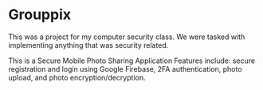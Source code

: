 # Grouppix
This was a project for my computer security class.
We were tasked with implementing anything that was security related.

This is a Secure Mobile Photo Sharing Application
Features include: secure registration and login using Google Firebase, 2FA authentication, photo upload, and photo encryption/decryption.
